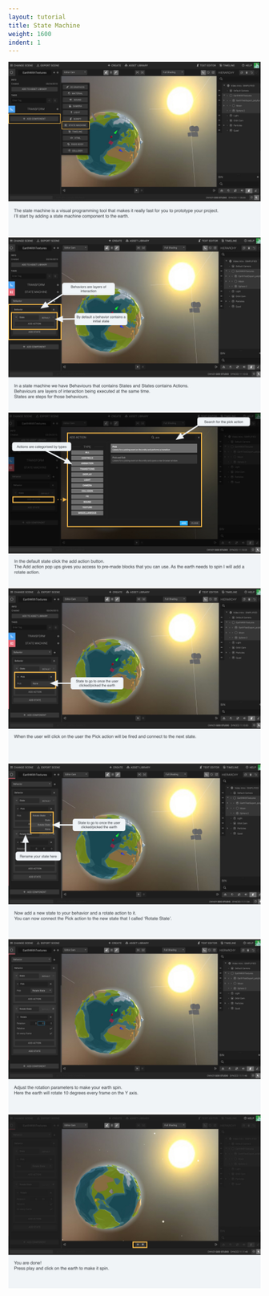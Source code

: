 ```yaml
---
layout: tutorial
title: State Machine
weight: 1600
indent: 1
---
```


<img src="SM-storyboard2.001.jpg" />
<img src="SM-storyboard2.002.jpg" />
<img src="SM-storyboard2.003.jpg" />
<img src="SM-storyboard2.004.jpg" />
<img src="SM-storyboard2.005.jpg" />
<img src="SM-storyboard2.006.jpg" />
<img src="SM-storyboard2.007.jpg" />